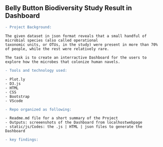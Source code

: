 ## Belly Button Biodiversity Study Result in Dashboard

```diff
- Project Background:
```

    The given dataset in json format reveals that a small handful of microbial species (also called operational 
    taxonomic units, or OTUs, in the study) were present in more than 70% of people, while the rest were relatively rare.
    
    The task is to create an interractive Dashboard for the users to explore how the microbes that colonize human navels. 
    
```diff
- Tools and technology used: 
```
  
    - Plot.ly
    - D3.js
    - HTML
    - CSS 
    - Bootstrap
    - VScode 
    
``` diff
- Repo organized as following:
```

    - Readme.md file for a short summary of the Project
    - Outputs: screeenshots of the Dashboard from localhostwebpage
    - static/js/Codes: the .js | HTML | json files to generate the Dashboard
   
```diff
- key findings: 
```

    

    
